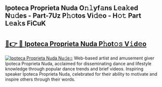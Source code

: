 ## Ipoteca Proprieta Nuda O𝚗𝚕yf𝚊ns L𝚎a𝚔ed N𝚞𝚍es - Part-7Uz P𝚑𝚘tos Vi𝚍𝚎o - H𝚘𝚝 Part L𝚎a𝚔s FiCuK

# <h2><a href="http://kfeps4.oniu.top/?m=Ipoteca+Proprieta+Nuda">🔗👉 🔴 Ipoteca Proprieta Nuda P𝚑ot𝚘𝚜 V𝚒d𝚎o</a></h2>

[![Ipoteca Proprieta Nuda Nu𝚍e𝚜](https://i.imgur.com/0qMVB7G.gif)](http://kfeps4.oniu.top/?m=Ipoteca+Proprieta+Nuda)
Web-based artist and amusement giver Ipoteca Proprieta Nuda, acclaimed for disseminating dance and lifestyle knowledge through popular dance trends and brief videos. Inspiring speaker Ipoteca Proprieta Nuda, celebrated for their ability to motivate and inspire others through their words.  
